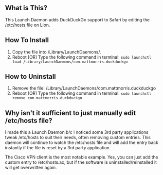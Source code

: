 
What is This?
-------------
This Launch Daemon adds DuckDuckGo support to Safari by editing the /etc/hosts file on Lion. 


How To Install
--------------
1. Copy the file into /Library/LaunchDaemons/.
2. Reboot [OR] Type the following command in terminal:
`sudo launchctl load /Library/LaunchDaemons/com.mattmorris.duckduckgo`


How to Uninstall
----------------
1. Remove the file: /Library/LaunchDaemons/com.mattmorris.duckduckgo
2. Reboot [OR] Type the following command in terminal:
`sudo launchctl remove com.mattmorris.duckduckgo`


Why isn't it sufficient to just manually edit /etc/hosts file?
--------------------------------------------------------------
I made this a Launch Daemon b/c I noticed some 3rd party applications tweak /etc/hosts to suit their needs, often removing custom entries. This daemon will continue to watch the /etc/hosts file and will add the entry back instantly if the file is reset by a 3rd party application.

The Cisco VPN client is the most notable example. Yes, you can just add the custom entry to /etc/hosts.ac, but if the software is uninstalled/reinstalled it will get overwritten again.
